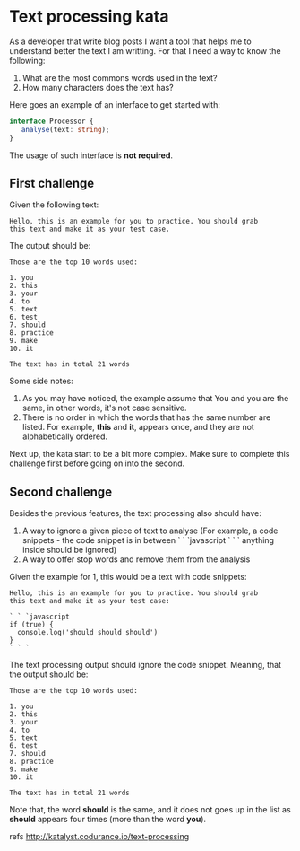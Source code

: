 # Text processing kata

As a developer that write blog posts I want a tool that
helps me to understand better the text I am writting. For that
I need a way to know the following:

1. What are the most commons words used in the text?
2. How many characters does the text has?

Here goes an example of an interface to get started with:

```typescript 
interface Processor {
   analyse(text: string);
}
```

The usage of such interface is **not required**.

## First challenge

Given the following text:

``` text
Hello, this is an example for you to practice. You should grab
this text and make it as your test case.
```

The output should be:

``` text
Those are the top 10 words used:

1. you
2. this
3. your
4. to
5. text
6. test
7. should
8. practice
9. make
10. it

The text has in total 21 words
```

Some side notes:

1. As you may have noticed, the example assume that You and you are the same, in other words, it's not case sensitive.
2. There is no order in which the words that has the same number are listed. For example, **this** and **it**, appears once, and they are not alphabetically ordered.

Next up, the kata start to be a bit more complex. Make sure to
complete this challenge first before going on into the second.

## Second challenge

Besides the previous features, the text processing also should have:

1. A way to ignore a given piece of text to analyse (For example, a code snippets - the code snippet is in between \` \` \`javascript \` \` \` anything inside should be ignored)
2. A way to offer stop words and remove them from the analysis

Given the example for 1, this would be a text with code snippets:

``` text
Hello, this is an example for you to practice. You should grab
this text and make it as your test case:

` ` `javascript
if (true) {
  console.log('should should should')
}
` ` `

```

The text processing output should ignore the code snippet. Meaning, that the output should be:

``` text
Those are the top 10 words used:

1. you
2. this
3. your
4. to
5. text
6. test
7. should
8. practice
9. make
10. it

The text has in total 21 words
```

Note that, the word **should** is the same, and it does not goes up
in the list as **should** appears four times (more than the word **you**).

refs http://katalyst.codurance.io/text-processing
